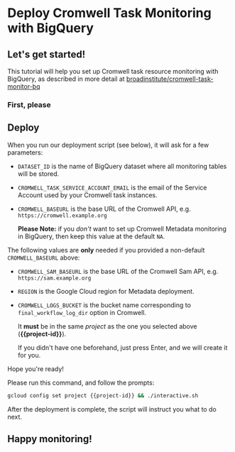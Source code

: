 # Deploy Cromwell Task Monitoring with BigQuery

## Let's get started!

This tutorial will help you set up
Cromwell task resource monitoring with BigQuery,
as described in more detail at
[broadinstitute/cromwell-task-monitor-bq](https://github.com/broadinstitute/cromwell-task-monitor-bq#motivation)

### First, please
<walkthrough-project-billing-setup/>

## Deploy

When you run our deployment script (see below),
it will ask for a few parameters:

- `DATASET_ID` is the name of BigQuery dataset
  where all monitoring tables will be stored.

- `CROMWELL_TASK_SERVICE_ACCOUNT_EMAIL` is the email
  of the Service Account used by your Cromwell task instances.

- `CROMWELL_BASEURL` is the base URL of the Cromwell API,
  e.g. `https://cromwell.example.org`

  **Please Note:** if you _don't_ want to set up
  Cromwell Metadata monitoring in BigQuery,
  then keep this value at the default `NA`.

The following values are **only** needed if you
provided a non-default `CROMWELL_BASEURL` above:

- `CROMWELL_SAM_BASEURL` is the base URL of the Cromwell Sam API,
  e.g. `https://sam.example.org`

- `REGION` is the Google Cloud region for Metadata deployment.

- `CROMWELL_LOGS_BUCKET` is the bucket name corresponding
  to `final_workflow_log_dir` option in Cromwell.

  It **must** be in the same _project_
  as the one you selected above (**{{project-id}}**).

  If you didn't have one beforehand,
  just press Enter, and we will create it for you.

Hope you're ready!

Please run this command, and follow the prompts:
```sh
gcloud config set project {{project-id}} && ./interactive.sh
```

After the deployment is complete, the script will
instruct you what to do next.

## Happy monitoring!

<walkthrough-conclusion-trophy/>
